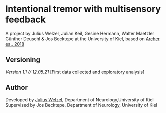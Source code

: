 # Intentional tremor with multisensory feedback
A project by Julius Welzel, Julian Keil, Gesine Hermann, Walter Maetzler Günther Deuschl & Jos Becktepe at the University of Kiel, based on [Archer ea., 2018](https://www.ncbi.nlm.nih.gov/pmc/articles/PMC5972580/)

## Versioning
<i>Version 1.1 // 12.05.21 </i> [First data collected and exploratory analysis] <br>

## Author
Developed by [Julius Welzel](j.welzel@neurologie.uni-kiel.de), Department of Neurology,University of Kiel <br>
Supervised by Jos Becktepe, Department of Neurology, University of Kiel <br>
